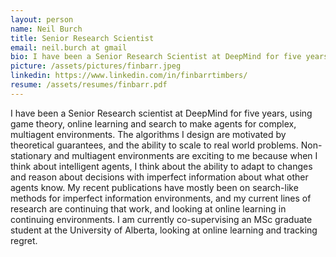 ```yaml
---
layout: person
name: Neil Burch
title: Senior Research Scientist
email: neil.burch at gmail
bio: I have been a Senior Research Scientist at DeepMind for five years, using game theory, online learning and search to make agents for complex, multiagent environments.
picture: /assets/pictures/finbarr.jpeg
linkedin: https://www.linkedin.com/in/finbarrtimbers/
resume: /assets/resumes/finbarr.pdf
---
```


I have been a Senior Research scientist at DeepMind for five years, using game theory, online learning and search to make agents for complex, multiagent environments.
The algorithms I design are motivated by theoretical guarantees, and the ability to scale to real world problems.
Non-stationary and multiagent environments are exciting to me because when I think about intelligent agents, I think about the ability to adapt to changes and reason about decisions with imperfect information about what other agents know.
My recent publications have mostly been on search-like methods for imperfect information environments, and my current lines of research are continuing that work, and looking at online learning in continuing environments.
I am currently co-supervising an MSc graduate student at the University of Alberta, looking at online learning and tracking regret.
